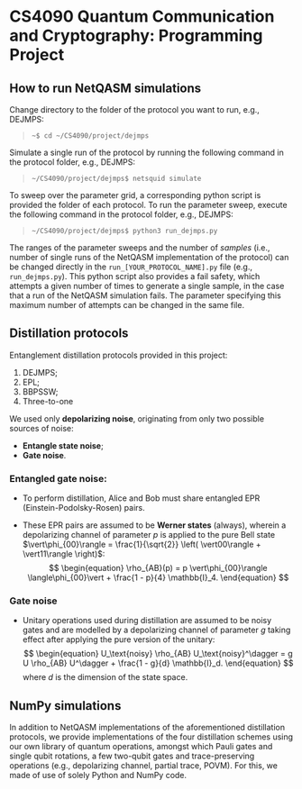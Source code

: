 # CS4090 Quantum Communication and Cryptography: Programming Project


## How to run NetQASM simulations

Change directory to the folder of the protocol you want to run, e.g., DEJMPS:

> ```~$ cd ~/CS4090/project/dejmps```

Simulate a single run of the protocol by running the following command in the protocol folder, e.g., DEJMPS:

> ```~/CS4090/project/dejmps$ netsquid simulate```

To sweep over the parameter grid, a corresponding python script is provided the folder of each protocol. To run the parameter sweep, execute the following command in the protocol folder, e.g., DEJMPS:

> ```~/CS4090/project/dejmps$ python3 run_dejmps.py```

The ranges of the parameter sweeps and the number of _samples_ (i.e., number of single runs of the NetQASM implementation of the protocol) can be changed directly in the `run_[YOUR_PROTOCOL_NAME].py` file (e.g., `run_dejmps.py`). This python script also provides a fail safety, which attempts a given number of times to generate a single sample, in the case that a run of the NetQASM simulation fails. The parameter specifying this maximum number of attempts can be changed in the same file.


## Distillation protocols

Entanglement distillation protocols provided in this project:
1. DEJMPS;
2. EPL;
3. BBPSSW;
4. Three-to-one

We used only __depolarizing noise__, originating from only two possible sources of noise:
* __Entangle state noise__;
* __Gate noise__.


### Entangled gate noise:
* To perform distillation, Alice and Bob must share entangled EPR (Einstein-Podolsky-Rosen) pairs.

* These EPR pairs are assumed to be __Werner states__ (always), wherein a depolarizing channel of parameter $p$ is applied to the pure Bell state $\vert\phi_{00}\rangle = \frac{1}{\sqrt{2}} \left( \vert00\rangle + \vert11\rangle \right)$:
$$
\begin{equation}
  \rho_{AB}(p) = p \vert\phi_{00}\rangle \langle\phi_{00}\vert + \frac{1 - p}{4} \mathbb{I}_4.
\end{equation}
$$


### Gate noise

* Unitary operations used during distillation are assumed to be noisy gates and are modelled by a depolarizing channel of parameter $g$ taking effect after applying the pure version of the unitary:
$$
\begin{equation}
  U_\text{noisy} \rho_{AB} U_\text{noisy}^\dagger = g U \rho_{AB} U^\dagger + \frac{1 - g}{d} \mathbb{I}_d.
\end{equation}
$$
where $d$ is the dimension of the state space.


## NumPy simulations

In addition to NetQASM implementations of the aforementioned distillation protocols, we provide implementations of the four distillation schemes using our own library of quantum operations, amongst which Pauli gates and single qubit rotations, a few two-qubit gates and trace-preserving operations (e.g., depolarizing channel, partial trace, POVM). For this, we made of use of solely Python and NumPy code.

 

